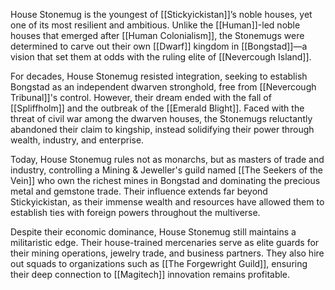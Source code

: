 House Stonemug is the youngest of [[Stickyickistan]]’s noble houses, yet one of its most resilient and ambitious. Unlike the [[Human]]-led noble houses that emerged after [[Human Colonialism]], the Stonemugs were determined to carve out their own [[Dwarf]] kingdom in [[Bongstad]]—a vision that set them at odds with the ruling elite of [[Nevercough Island]].

For decades, House Stonemug resisted integration, seeking to establish Bongstad as an independent dwarven stronghold, free from [[Nevercough Tribunal]]'s control. However, their dream ended with the fall of [[Spliffholm]] and the outbreak of the [[Emerald Blight]]. Faced with the threat of civil war among the dwarven houses, the Stonemugs reluctantly abandoned their claim to kingship, instead solidifying their power through wealth, industry, and enterprise.

Today, House Stonemug rules not as monarchs, but as masters of trade and industry, controlling a Mining & Jeweller's guild named [[The Seekers of the Vein]] who own the richest mines in Bongstad and dominating the precious metal and gemstone trade. Their influence extends far beyond Stickyickistan, as their immense wealth and resources have allowed them to establish ties with foreign powers throughout the multiverse.

Despite their economic dominance, House Stonemug still maintains a militaristic edge. Their house-trained mercenaries serve as elite guards for their mining operations, jewelry trade, and business partners. They also hire out squads to organizations such as [[The Forgewright Guild]], ensuring their deep connection to [[Magitech]] innovation remains profitable.